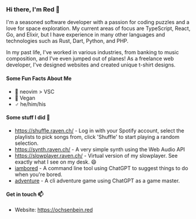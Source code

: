 ### Hi there, I'm Red 👋

I'm a seasoned software developer with a passion for coding puzzles and a love for space exploration. My current areas of focus are TypeScript, React, Go, and Elixir, but I have experience in many other languages and technologies such as Rust, Dart, Python, and PHP.

In my past life, I've worked in various industries, from banking to music composition, and I've even jumped out of planes! As a freelance web developer, I've designed websites and created unique t-shirt designs.

#### Some Fun Facts About Me

- 📓 neovim &gt; VSC
- 🌱 Vegan
- **♂** he/him/his

#### Some stuff I did 🔭

- https://shuffle.raven.ch/ - Log in with your Spotify account, select the playlists to pick songs from, click 'Shuffle' to start playing a random selection.
- https://synth.raven.ch/ - A very simple synth using the Web Audio API
- https://slowplayer.raven.ch/ - Virtual version of my slowplayer. See exactly what I see on my desk. 😄
- [iambored](https://www.npmjs.com/package/@redochsenbein/iambored) - A command line tool using ChatGPT to suggest things to do when you're bored.
- [adventure](https://github.com/syeo66/adventure) - A cli adventure game using ChatGPT as a game master.

#### Get in touch 📫

- Website: https://ochsenbein.red

<!--

- HackerRank profile: https://www.hackerrank.com/redochsenbein
- Exercism profile: https://exercism.org/profiles/syeo66

----

[![Red's Codewars rank](https://www.codewars.com/users/syeo66/badges/small)](https://www.codewars.com/users/syeo66)

----



![Red's GitHub stats](https://github-readme-stats.vercel.app/api?username=syeo66&count_private=true&theme=radical&show_icons=true&title_color=0891b2&text_color=ffffff&icon_color=0891b2&bg_color=1c1917&hide_border=true)

![Red's Streak](https://github-readme-streak-stats.herokuapp.com/?user=syeo66&stroke=ffffff&background=1c1917&ring=0891b2&fire=0891b2&currStreakNum=ffffff&currStreakLabel=0891b2&sideNums=ffffff&sideLabels=ffffff&dates=ffffff&hide_border=true)

![Red's Top Langs](https://github-readme-stats.vercel.app/api/top-langs/?username=syeo66&hide=c&theme=radical&layout=compact&langs_count=6&title_color=0891b2&text_color=ffffff&icon_color=0891b2&bg_color=1c1917&hide_border=true)


**syeo66/syeo66** is a ✨ _special_ ✨ repository because its `README.md` (this file) appears on your GitHub profile.

Here are some ideas to get you started:

- 🔭 I’m currently working on ...
- 🌱 I’m currently learning ...
- 👯 I’m looking to collaborate on ...
- 🤔 I’m looking for help with ...
- 💬 Ask me about ...
- 📫 How to reach me: ...
- 😄 Pronouns: ...
- ⚡ Fun fact: ...
-->
